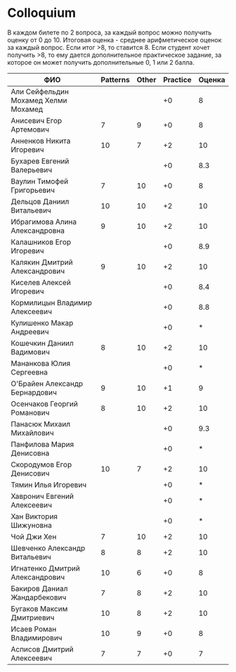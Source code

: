  # Colloquium

 В каждом билете по 2 вопроса, за каждый вопрос можно получить оценку от 0 до 10.
 Итоговая оценка - среднее арифметическое оценок за каждый вопрос. Если итог >8, то ставится 8.
 Если студент хочет получить >8, то ему дается дополнительное практическое задание, за которое он может получить дополнительные 0, 1 или 2 балла.

|                ФИО                  | Patterns | Other | Practice | Оценка
|-------------------------------------|----------|-------|----------|----------
|Али Сейфельдин Мохамед Хелми Мохамед |          |       | +0       | 8
|Анисевич Егор Артемович              | 7        | 9     | +0       | 8
|Анненков Никита Игоревич             | 10       | 7     | +2       | 10
|Бухарев Евгений Валерьевич           |          |       | +0       | 8.3
|Ваулин Тимофей Григорьевич           | 7        | 10    | +0       | 8
|Дельцов Даниил Витальевич            | 10       | 10    | +2       | 10
|Ибрагимова Алина Александровна       | 9        | 10    | +2       | 10
|Калашников Егор Игоревич             |          |       | +0       | 8.9
|Калякин Дмитрий Александрович        | 9        | 10    | +2       | 10
|Киселев Алексей Игоревич             |          |       | +0       | 8.4
|Кормилицын Владимир Алексеевич       |          |       | +0       | 8.8
|Кулишенко Макар Андреевич            |          |       | +0       | *
|Кошечкин Даниил Вадимович            | 8        | 10    | +2       | 10
|Мананкова Юлия Сергеевна             |          |       | +0       | *
|О'Брайен Александр Бернардович       | 9        | 10    | +1       | 9
|Осенчаков Георгий Романович          | 8        | 10    | +2       | 10
|Панасюк Михаил Михайлович            |          |       | +0       | 9.3
|Панфилова Мария Денисовна            |          |       | +0       | *
|Скородумов Егор Денисович            | 10       | 7     | +2       | 10
|Тямин Илья Игоревич                  |          |       | +0       | *
|Хавронич Евгений Алексеевич          |          |       | +0       | *
|Хан Виктория Шижуновна               |          |       | +0       | *
|Чой Джи Хен                          | 7        | 10    | +2       | 10
|Шевченко Александр Витальевич        | 8        | 8     | +2       | 10
|Игнатенко Дмитрий Александрович      | 10       | 6     | +0       | 8
|Бакиров Даниал Жандарбекович         | 7        | 8     | +2       | 10
|Бугаков Максим Дмитриевич            | 10       | 8     | +2       | 10
|Исаев Роман Владимирович             | 10       | 9     | +0       | 8
|Асписов Дмитрий Алексеевич           | 7        | 7     | +0       | 7